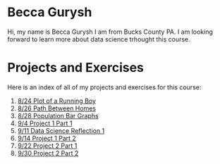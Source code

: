 # Becca Gurysh

Hi, my name is Becca Gurysh I am from Bucks County PA. I am looking forward to learn more about data science trhought this course. 

# Projects and Exercises

Here is an index of all of my projects and exercises for this course:

1. [8/24 Plot of a Running Boy](path_of_running_boy.md)
2. [8/26 Path Between Homes](path_between_homes.md)
3. [8/28 Population Bar Graphs](bar_graphs.md)
4. [9/4    Project 1 Part 1](data_mgt_pt2.md)
5. [9/11 Data Science Reflection 1](reflection_1.md)
6. [9/14 Project 1 Part 2](census.md)
7. [9/22 Project 2 Part 1](fundamentals_pt2.md)
8. [9/30 Project 2 Part 2](project2_part2.md)
